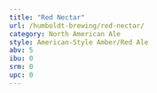 ```yaml
---
title: "Red Nectar"
url: /humboldt-brewing/red-nectar/
category: North American Ale
style: American-Style Amber/Red Ale
abv: 5
ibu: 0
srm: 0
upc: 0
---
```


